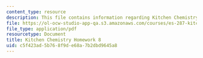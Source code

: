 ```yaml
---
content_type: resource
description: This file contains information regarding Kitchen Chemistry Homework 8.
file: https://ol-ocw-studio-app-qa.s3.amazonaws.com/courses/es-287-kitchen-chemistry-spring-2009/c5f423ad5b768f9de68a7b2dbd9645a8_MITES_287S09_assn08_Week08.pdf
file_type: application/pdf
resourcetype: Document
title: Kitchen Chemistry Homework 8
uid: c5f423ad-5b76-8f9d-e68a-7b2dbd9645a8
---
```


